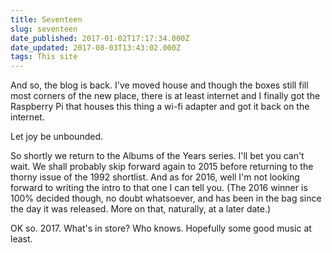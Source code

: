 ```yaml
---
title: Seventeen
slug: seventeen
date_published: 2017-01-02T17:17:34.000Z
date_updated: 2017-08-03T13:43:02.000Z
tags: This site
---
```


And so, the blog is back. I've moved house and though the boxes still fill most corners of the new place, there is at least internet and I finally got the Raspberry Pi that houses this thing a wi-fi adapter and got it back on the internet.

Let joy be unbounded.

So shortly we return to the Albums of the Years series. I'll bet you can't wait. We shall probably skip forward again to 2015 before returning to the thorny issue of the 1992 shortlist. And as for 2016, well I'm not looking forward to writing the intro to that one I can tell you. (The 2016 winner is 100% decided though, no doubt whatsoever, and has been in the bag since the day it was released. More on that, naturally, at a later date.)

OK so. 2017. What's in store? Who knows. Hopefully some good music at least.
